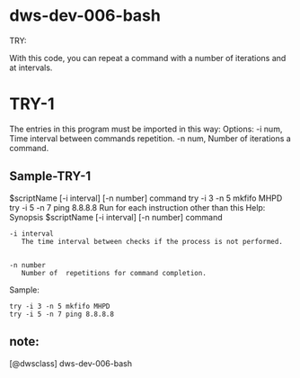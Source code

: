 # dws-dev-006-bash
TRY:

With  this  code,  you  can  repeat  a  command  with  a number  of iterations  and  at  intervals.


# TRY-1

The  entries  in  this  program  must  be  imported  in  this  way:
Options:
-i num, Time  interval  between  commands  repetition.
-n num, Number  of iterations  a  command.


## Sample-TRY-1
$scriptName [-i interval] [-n number] command
try -i 3 -n 5 mkfifo MHPD
try -i 5 -n 7 ping 8.8.8.8
Run  for  each  instruction  other  than  this  Help:
Synopsis
    $scriptName [-i interval] [-n number] command


    -i interval
	   The time interval between checks if the process is not performed.
        

    -n number
	   Number of  repetitions for command completion.
        
Sample:
	
	try -i 3 -n 5 mkfifo MHPD
	try -i 5 -n 7 ping 8.8.8.8
	
## note:
 [@dwsclass] dws-dev-006-bash
